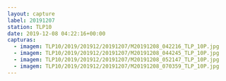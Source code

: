 ```yaml
---
layout: capture
label: 20191207
station: TLP10
date: 2019-12-08 04:22:16+00:00
capturas:
  - imagem: TLP10/2019/201912/20191207/M20191208_042216_TLP_10P.jpg
  - imagem: TLP10/2019/201912/20191207/M20191208_044245_TLP_10P.jpg
  - imagem: TLP10/2019/201912/20191207/M20191208_052147_TLP_10P.jpg
  - imagem: TLP10/2019/201912/20191207/M20191208_070359_TLP_10P.jpg
---
```

